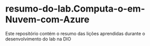 # resumo-do-lab.Computa-o-em-Nuvem-com-Azure
Este repositório contém o resumo das lições aprendidas durante o desenvolvimento do lab na DIO

